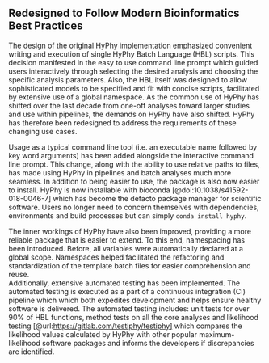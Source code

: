 ## Redesigned to Follow Modern Bioinformatics Best Practices

The design of the original HyPhy implementation emphasized convenient writing and execution of single HyPhy Batch Language (HBL) scripts. 
This decision manifested in the easy to use command line prompt which guided users interactively through selecting the desired analysis and choosing the specific analysis parameters. 
Also, the HBL itself was designed to allow sophisticated models to be specified and fit with concise scripts, facilitated by extensive use of a global namespace. 
As the common use of HyPhy has shifted over the last decade from one-off analyses toward larger studies and use within pipelines, the demands on HyPhy have also shifted. 
HyPhy has therefore been redesigned to address the requirements of these changing use cases.   

Usage as a typical command line tool (i.e. an executable name followed by key word arguments) has been added alongside the interactive command line prompt. 
This change, along with the ability to use relative paths to files, has made using HyPhy in pipelines and batch analyses much more seamless.
In addition to being easier to use, the package is also now easier to install. HyPhy is now installable with bioconda [@doi:10.1038/s41592-018-0046-7] which has become the defacto package manager for scientific software. Users no longer need to concern themselves with dependencies, environments and build processes but can simply `conda install hyphy`.


The inner workings of HyPhy have also been improved, providing a more reliable package that is easier to extend.
To this end, namespacing has been introduced.
Before, all variables were automatically declared at a global scope. 
Namespaces helped facilitated the refactoring and standardization of the template batch files for easier comprehension and reuse.  
Additionally, extensive automated testing has been implemented.
The automated testing is executed as a part of a continuous integration (CI) pipeline which which both expedites development and helps ensure healthy software is delivered.
The automated testing includes: unit tests for over 90% of HBL functions, method tests on all the core analyses and likelihood testing [@url:https://gitlab.com/testiphy/testiphy] which compares the likelihood values calculated by HyPhy with other popular maximum-likelihood software packages and informs the developers if discrepancies are identified.